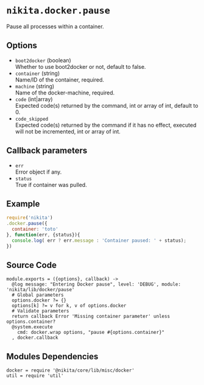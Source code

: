 
# `nikita.docker.pause`

Pause all processes within a container.

## Options

* `boot2docker` (boolean)   
  Whether to use boot2docker or not, default to false.   
* `container` (string)   
  Name/ID of the container, required.
* `machine` (string)   
  Name of the docker-machine, required.
* `code` (int|array)   
  Expected code(s) returned by the command, int or array of int, default to 0.
* `code_skipped`   
  Expected code(s) returned by the command if it has no effect, executed will
  not be incremented, int or array of int.

## Callback parameters

* `err`   
  Error object if any.
* `status`   
  True if container was pulled.

## Example

```javascript
require('nikita')
.docker.pause({
  container: 'toto'
}, function(err, {status}){
  console.log( err ? err.message : 'Container paused: ' + status);
})
```

## Source Code

    module.exports = ({options}, callback) ->
      @log message: "Entering Docker pause", level: 'DEBUG', module: 'nikita/lib/docker/pause'
      # Global parameters
      options.docker ?= {}
      options[k] ?= v for k, v of options.docker
      # Validate parameters
      return callback Error 'Missing container parameter' unless options.container?
      @system.execute
        cmd: docker.wrap options, "pause #{options.container}"
      , docker.callback

## Modules Dependencies

    docker = require '@nikita/core/lib/misc/docker'
    util = require 'util'
